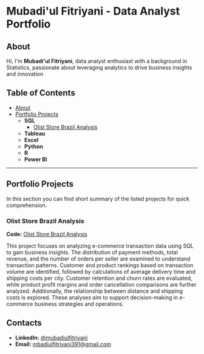 # Mubadi'ul Fitriyani - Data Analyst Portfolio

## About
Hi, I'm **Mubadi'ul Fitriyani**, data analyst enthusiast with a background in Statistics, passionate about leveraging analytics to drive business insights and innovation

## Table of Contents
- [About](https://github.com/Mubadiul/Data-Analyst-Portfolio/blob/main/README.md#about)
- [Portfolio Projects]([#portfolio-projects](https://github.com/Mubadiul/Data-Analyst-Portfolio#portfolio-projects))
  - **SQL**
    - [Olist Store Brazil Analysis](https://github.com/Mubadiul/Data-Analyst-Portfolio/blob/main/Olist%20Store%20Brazil%20Analysis.sql)
  - **Tableau**
  - **Excel**
  - **Python**
  - **R**
  - **Power BI**

---

## Portfolio Projects
In this section you can find short summary of the listed projects for quick comprehension.

### **Olist Store Brazil Analysis**
**Code:** [Olist Store Brazil Analysis](https://github.com/Mubadiul/Data-Analyst-Portfolio/blob/main/Olist%20Store%20Brazil%20Analysis.sql)

This project focuses on analyzing e-commerce transaction data using SQL to gain business insights. The distribution of payment methods, total revenue, and the number of orders per seller are examined to understand transaction patterns. Customer and product rankings based on transaction volume are identified, followed by calculations of average delivery time and shipping costs per city. Customer retention and churn rates are evaluated, while product profit margins and order cancellation comparisons are further analyzed. Additionally, the relationship between distance and shipping costs is explored. These analyses aim to support decision-making in e-commerce business strategies and operations.

## Contacts
- **LinkedIn:** [@mubadiulfitriyani](www.linkedin.com/in/mubadiulfitriyani)
- **Email:** [mbadiulfitriyani391@gmail.com](mbadiulfitriyani391@gmail.com)


